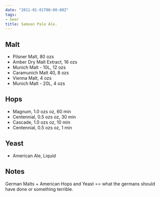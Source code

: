 ```yaml
---
date: "2011-01-01T00:00:00Z"
tags:
- beer
title: Samoan Pale Ale.
---
```

## Malt
-  Pilsner Malt, 80 ozs
-  Amber Dry Malt Extract, 16 ozs
-  Munich Malt - 10L, 12 ozs
-  Caramunich Malt 40, 8 ozs
-  Vienna Malt, 4 ozs
-  Munich Malt - 20L, 4 ozs
## Hops
-  Magnum, 1.0 ozs oz, 60 min
-  Centennial, 0.5 ozs oz, 30 min
-  Cascade, 1.0 ozs oz, 10 min
-  Centennial, 0.5 ozs oz, 1 min
## Yeast
-  American Ale, Liquid
## Notes
German Malts + American Hops and Yeast == what the germans should have done or something terrible. 
